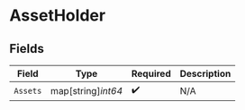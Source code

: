 # AssetHolder


## Fields

| Field              | Type               | Required           | Description        |
| ------------------ | ------------------ | ------------------ | ------------------ |
| `Assets`           | map[string]*int64* | :heavy_check_mark: | N/A                |